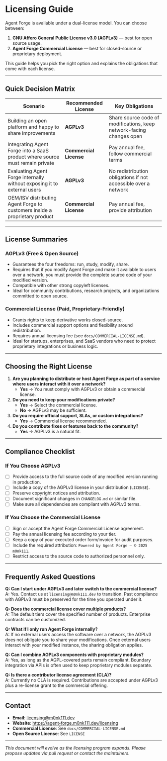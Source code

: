 # Licensing Guide

Agent Forge is available under a dual-license model. You can choose between:

1. **GNU Affero General Public License v3.0 (AGPLv3)** — best for open source usage.
2. **Agent Forge Commercial License** — best for closed-source or proprietary deployment.

This guide helps you pick the right option and explains the obligations that come with each license.

---

## Quick Decision Matrix

| Scenario | Recommended License | Key Obligations |
|----------|--------------------|-----------------|
| Building an open platform and happy to share improvements | **AGPLv3** | Share source code of modifications, keep network-facing changes open |
| Integrating Agent Forge into a SaaS product where source must remain private | **Commercial License** | Pay annual fee, follow commercial terms |
| Evaluating Agent Forge internally without exposing it to external users | **AGPLv3** | No redistribution obligations if not accessible over a network |
| OEM/ISV distributing Agent Forge to customers inside a proprietary product | **Commercial License** | Pay annual fee, provide attribution |

---

## License Summaries

### AGPLv3 (Free & Open Source)

- Guarantees the four freedoms: run, study, modify, share.
- Requires that if you modify Agent Forge and make it available to users over a network, you must provide the complete source code of your modified version.
- Compatible with other strong copyleft licenses.
- Ideal for community contributions, research projects, and organizations committed to open source.

### Commercial License (Paid, Proprietary-Friendly)

- Grants rights to keep derivative works closed-source.
- Includes commercial support options and flexibility around redistribution.
- Requires annual licensing fee (see `docs/COMMERCIAL-LICENSE.md`).
- Ideal for startups, enterprises, and SaaS vendors who need to protect proprietary integrations or business logic.

---

## Choosing the Right License

1. **Are you planning to distribute or host Agent Forge as part of a service where users interact with it over a network?**
   - **Yes** → You must comply with AGPLv3 or obtain a commercial license.
2. **Do you need to keep your modifications private?**
   - **Yes** → Select the commercial license.
   - **No** → AGPLv3 may be sufficient.
3. **Do you require official support, SLAs, or custom integrations?**
   - **Yes** → Commercial license recommended.
4. **Do you contribute fixes or features back to the community?**
   - **Yes** → AGPLv3 is a natural fit.

---

## Compliance Checklist

### If You Choose AGPLv3

- [ ] Provide access to the full source code of any modified version running in production.
- [ ] Include a copy of the AGPLv3 license in your distribution (`LICENSE`).
- [ ] Preserve copyright notices and attribution.
- [ ] Document significant changes in `CHANGELOG.md` or similar file.
- [ ] Make sure all dependencies are compliant with AGPLv3 terms.

### If You Choose the Commercial License

- [ ] Sign or accept the Agent Forge Commercial License agreement.
- [ ] Pay the annual licensing fee according to your tier.
- [ ] Keep a copy of your executed order form/invoice for audit purposes.
- [ ] Include the required attribution: `Powered by Agent Forge — © 2025 m0nk111`.
- [ ] Restrict access to the source code to authorized personnel only.

---

## Frequently Asked Questions

**Q: Can I start under AGPLv3 and later switch to the commercial license?**  
A: Yes. Contact us at `licensing@m0nk111.dev` to transition. Past compliance with AGPLv3 must be preserved for the time you operated under it.

**Q: Does the commercial license cover multiple products?**  
A: The default tiers cover the specified number of products. Enterprise contracts can be customized.

**Q: What if I only run Agent Forge internally?**  
A: If no external users access the software over a network, the AGPLv3 does not obligate you to share your modifications. Once external users interact with your modified instance, the sharing obligation applies.

**Q: Can I combine AGPLv3 components with proprietary modules?**  
A: Yes, as long as the AGPL-covered parts remain compliant. Boundary integration via APIs is often used to keep proprietary modules separate.

**Q: Is there a contributor license agreement (CLA)?**  
A: Currently no CLA is required. Contributions are accepted under AGPLv3 plus a re-license grant to the commercial offering.

---

## Contact

- **Email**: licensing@m0nk111.dev
- **Website**: https://agent-forge.m0nk111.dev/licensing
- **Commercial License**: See `docs/COMMERCIAL-LICENSE.md`
- **Open Source License**: See `LICENSE`

---

_This document will evolve as the licensing program expands. Please propose updates via pull request or contact the maintainers._
